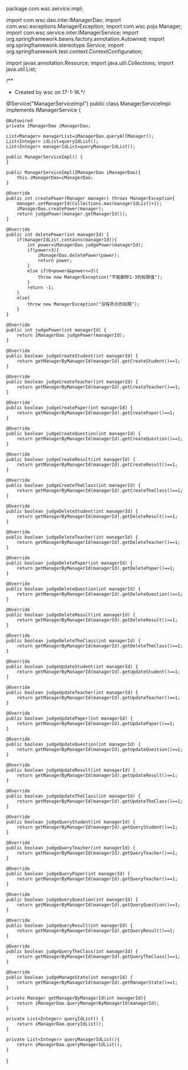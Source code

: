 package com.wsc.service.impl;

import com.wsc.dao.inter.IManagerDao;
import com.wsc.exceptions.ManagerException;
import com.wsc.pojo.Manager;
import com.wsc.service.inter.IManagerService;
import org.springframework.beans.factory.annotation.Autowired;
import org.springframework.stereotype.Service;
import org.springframework.test.context.ContextConfiguration;

import javax.annotation.Resource;
import java.util.Collections;
import java.util.List;

/**
 * Created by wsc on 17-1-16.*/


@Service("ManagerServiceImpl")
public class ManagerServiceImpl implements IManagerService {

    @Autowired
    private IManagerDao iManagerDao;

    List<Manager> managerList=iManagerDao.queryAllManager();
    List<Integer> idList=queryIdList();
    List<Integer> managerIdList=queryManagerIdList();

    public ManagerServiceImpl() {
    }

    public ManagerServiceImpl(IManagerDao iManagerDao){
        this.iManagerDao=iManagerDao;
    }

    @Override
    public int createPower(Manager manager) throws ManagerException{
        manager.setManagerId(Collections.max(managerIdList)+1);
        iManagerDao.createPower(manager);
        return judgePower(manager.getManagerId());
    }

    @Override
    public int deletePower(int managerId) {
        if(managerIdList.contains(managerId)){
            int power=iManagerDao.judgePower(managerId);
            if(power>3){
                iManagerDao.deletePower(power);
                return power;
            }
            else if(0<power&&power<=3){
                throw new ManagerException("不能删除1-3的权限值");
            }
            return -1;
        }
        else{
            throw new ManagerException("没有所示的权限");
        }
    }

    @Override
    public int judgePower(int managerId) {
        return iManagerDao.judgePower(managerId);
    }

    @Override
    public boolean judgeCreateStudent(int managerId) {
        return getManagerByManagerId(managerId).getCreateStudent()==1;
    }

    @Override
    public boolean judgeCreateTeacher(int managerId) {
        return getManagerByManagerId(managerId).getCreateTeacher()==1;
    }

    @Override
    public boolean judgeCreatePaper(int managerId) {
        return getManagerByManagerId(managerId).getCreatePaper()==1;
    }

    @Override
    public boolean judgeCreateQuestion(int managerId) {
        return getManagerByManagerId(managerId).getCreateQuestion()==1;
    }

    @Override
    public boolean judgeCreateResult(int managerId) {
        return getManagerByManagerId(managerId).getCreateResult()==1;
    }

    @Override
    public boolean judgeCreateTheClass(int managerId) {
        return getManagerByManagerId(managerId).getCreateTheClass()==1;
    }

    @Override
    public boolean judgeDeleteStudent(int managerId) {
        return getManagerByManagerId(managerId).getDeleteResult()==1;
    }

    @Override
    public boolean judgeDeleteTeacher(int managerId) {
        return getManagerByManagerId(managerId).getDeleteTeacher()==1;
    }

    @Override
    public boolean judgeDeletePaper(int managerId) {
        return getManagerByManagerId(managerId).getDeletePaper()==1;
    }

    @Override
    public boolean judgeDeleteQuestion(int managerId) {
        return getManagerByManagerId(managerId).getDeleteQuestion()==1;
    }

    @Override
    public boolean judgeDeleteResult(int managerId) {
        return getManagerByManagerId(managerId).getDeleteResult()==1;
    }

    @Override
    public boolean judgeDeleteTheClass(int managerId) {
        return getManagerByManagerId(managerId).getDeleteTheClass()==1;
    }

    @Override
    public boolean judgeUpdateStudent(int managerId) {
        return getManagerByManagerId(managerId).getUpdateStudent()==1;
    }

    @Override
    public boolean judgeUpdateTeacher(int managerId) {
        return getManagerByManagerId(managerId).getUpdateTeacher()==1;
    }

    @Override
    public boolean judgeUpdatePaper(int managerId) {
        return getManagerByManagerId(managerId).getUpdatePaper()==1;
    }

    @Override
    public boolean judgeUpdateQuestion(int managerId) {
        return getManagerByManagerId(managerId).getUpdateQuestion()==1;
    }

    @Override
    public boolean judgeUpdateResult(int managerId) {
        return getManagerByManagerId(managerId).getUpdateResult()==1;
    }

    @Override
    public boolean judgeUpdateTheClass(int managerId) {
        return getManagerByManagerId(managerId).getUpdateTheClass()==1;
    }

    @Override
    public boolean judgeQueryStudent(int managerId) {
        return getManagerByManagerId(managerId).getQueryStudent()==1;
    }

    @Override
    public boolean judgeQueryTeacher(int managerId) {
        return getManagerByManagerId(managerId).getQueryTeacher()==1;
    }

    @Override
    public boolean judgeQueryPaper(int managerId) {
        return getManagerByManagerId(managerId).getQueryTeacher()==1;
    }

    @Override
    public boolean judgeQueryQuestion(int managerId) {
        return getManagerByManagerId(managerId).getQueryQuestion()==1;
    }

    @Override
    public boolean judgeQueryResult(int managerId) {
        return getManagerByManagerId(managerId).getQueryResult()==1;
    }

    @Override
    public boolean judgeQueryTheClass(int managerId) {
        return getManagerByManagerId(managerId).getQueryTheClass()==1;
    }

    @Override
    public boolean judgeManageState(int managerId) {
        return getManagerByManagerId(managerId).getManagerState()==1;
    }

    private Manager getManagerByManagerId(int managerId){
        return iManagerDao.queryManagerByManagerId(managerId);
    }

    private List<Integer> queryIdList() {
        return iManagerDao.queryIdList();
    }

    private List<Integer> queryManagerIdList(){
        return iManagerDao.queryManagerIdList();
    }
}
